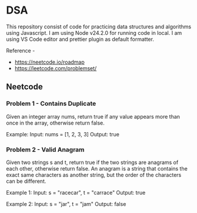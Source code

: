 # DSA

This repository consist of code for practicing data structures and algorithms using Javascript.
I am using Node v24.2.0 for running code in local. I am using VS Code editor and prettier plugin as default formatter.

Reference -

- https://neetcode.io/roadmap
- https://leetcode.com/problemset/

## Neetcode

### Problem 1 - Contains Duplicate

Given an integer array nums, return true if any value appears more than once in the array, otherwise return false.

Example:
Input: nums = [1, 2, 3, 3]
Output: true

### Problem 2 - Valid Anagram

Given two strings s and t, return true if the two strings are anagrams of each other, otherwise return false. An anagram is a string that contains the exact same characters as another string, but the order of the characters can be different.

Example 1:
Input: s = "racecar", t = "carrace"
Output: true

Example 2:
Input: s = "jar", t = "jam"
Output: false
